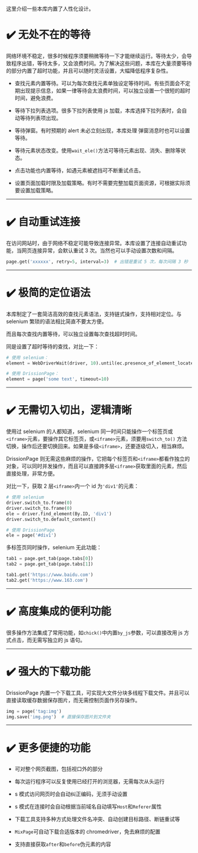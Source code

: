 这里介绍一些本库内置了人性化设计。

# ✔️ 无处不在的等待

网络环境不稳定，很多时候程序须要稍微等待一下才能继续运行。等待太少，会导致程序出错，等待太多，又会浪费时间。为了解决这些问题，本库在大量须要等待的部分内置了超时功能，并且可以随时灵活设置，大幅降低程序复杂性。

- 查找元素内置等待。可以为每次查找元素单独设定等待时间。有些页面会不定期出现提示信息，如果一律等待会太浪费时间，可以独立设置一个很短的超时时间，避免浪费。

- 等待下拉列表选项。很多下拉列表使用 js 加载，本库选择下拉列表时，会自动等待列表项出现。

- 等待弹窗。有时预期的 alert 未必立刻出现，本库处理 弹窗消息时也可以设置等待。

- 等待元素状态改变。使用`wait_ele()`方法可等待元素出现、消失、删除等状态。

- 点击功能也内置等待，如遇元素被遮挡可不断重试点击。

- 设置页面加载时限及加载策略。有时不需要完整加载页面资源，可根据实际须要设置加载策略。

--- 

# ✔️ 自动重试连接

在访问网站时，由于网络不稳定可能导致连接异常。本库设置了连接自动重试功能，当网页连接异常，会默认重试 3 次。当然也可以手动设置次数和间隔。

```python
page.get('xxxxxx', retry=5, interval=3)  # 出错是重试 5 次，每次间隔 3 秒
```

---

# ✔️ 极简的定位语法

本库制定了一套简洁高效的查找元素语法，支持链式操作，支持相对定位。与 selenium 繁琐的语法相比简直不要太方便。

而且每次查找内置等待，可以独立设置每次查找超时时间。

同是设置了超时等待的查找，对比一下：

```python
# 使用 selenium：
element = WebDriverWait(driver, 10).until(ec.presence_of_element_located((By.XPATH, '//*[contains(text(), "some text")]')))

# 使用 DrissionPage：
element = page('some text', timeout=10)
```

---

# ✔️ 无需切入切出，逻辑清晰

使用过 selenium 的人都知道，selenium 同一时间只能操作一个标签页或`<iframe>`元素，要操作其它标签页，或`<iframe>`元素，须要用`switch_to()`
方法切换，操作后还要切换回来。如果是多级`<iframe>`，还要逐级切入，相当麻烦。

DrissionPage 则无需这些麻烦的操作，它把每个标签页和`<iframe>`都看作独立的对象，可以同时并发操作，而且可以直接跨多层`<iframe>`获取里面的元素，然后直接处理，非常方便。

对比一下，获取 2 层`<iframe>`内一个 id 为`'div1'`的元素：

```python
# 使用 selenium
driver.switch_to.frame(0)
driver.switch_to.frame(0)
ele = driver.find_element(By.ID, 'div1')
driver.switch_to.default_content()

# 使用 DrissionPage
ele = page('#div1')
```

多标签页同时操作，selenium 无此功能：

```python
tab1 = page.get_tab(page.tabs[0])
tab2 = page.get_tab(page.tabs[1])

tab1.get('https://www.baidu.com')
tab2.get('https://www.163.com')
```

---

# ✔️ 高度集成的便利功能

很多操作方法集成了常用功能，如`chick()`中内置`by_js`参数，可以直接改用 js 方式点击，而无需写独立的 js 语句。

---

# ✔️ 强大的下载功能

DrissionPage 内置一个下载工具，可实现大文件分块多线程下载文件。并且可以直接读取缓存数据保存图片，而无需控制页面作另存操作。

```python
img = page('tag:img')
img.save('img.png')  # 直接保存图片到文件夹
```

---

# ✔️ 更多便捷的功能

- 可对整个网页截图，包括视口外的部分

- 每次运行程序可以反复使用已经打开的浏览器，无需每次从头运行

- s 模式访问网页时会自动纠正编码，无须手动设置

- s 模式在连接时会自动根据当前域名自动填写`Host`和`Referer`属性

- 下载工具支持多种方式处理文件名冲突、自动创建目标路径、断链重试等

- `MixPage`可自动下载合适版本的 chromedriver，免去麻烦的配置

- 支持直接获取`after`和`before`伪元素的内容